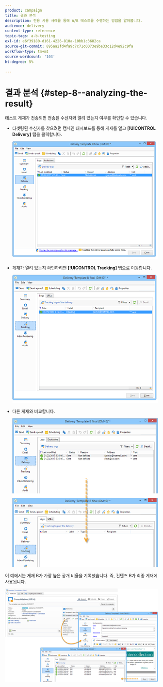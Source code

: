 ```yaml
---
product: campaign
title: 결과 분석
description: 전용 사용 사례를 통해 A/B 테스트를 수행하는 방법을 알아봅니다.
audience: delivery
content-type: reference
topic-tags: a-b-testing
exl-id: e6f39180-d161-4226-810a-10bb1c3682ca
source-git-commit: 895aa2fd4fa9c7c71c0073e9be33c12d4e92c9fa
workflow-type: tm+mt
source-wordcount: '103'
ht-degree: 5%

---
```


# 결과 분석 {#step-8--analyzing-the-result}

테스트 게재가 전송되면 전송된 수신자와 열려 있는지 여부를 확인할 수 있습니다.

* 타겟팅된 수신자를 찾으려면 캠페인 대시보드를 통해 게재를 열고 **[!UICONTROL Delivery]** 탭을 클릭합니다.

   ![](assets/use_case_abtesting_analysis_001.png)

* 게재가 열려 있는지 확인하려면 **[!UICONTROL Tracking]** 탭으로 이동합니다.

   ![](assets/use_case_abtesting_analysis_002.png)

* 다른 게재와 비교합니다.

   ![](assets/use_case_abtesting_analysis_003.png)

이 예에서는 게재 B가 가장 높은 공개 비율을 기록했습니다. 즉, 컨텐츠 B가 최종 게재에 사용됩니다.

![](assets/use_case_abtesting_analysis_004.png)
